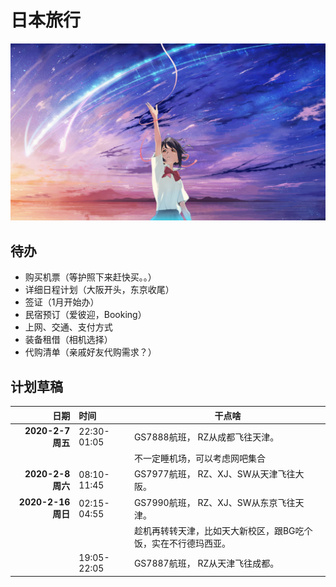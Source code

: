 # 日本旅行 

![1](art/1.jpg)

## 待办

- 购买机票（等护照下来赶快买。。）
- 详细日程计划（大阪开头，东京收尾）
- 签证（1月开始办）
- 民宿预订（爱彼迎，Booking）
- 上网、交通、支付方式
- 装备租借（相机选择）
- 代购清单（亲戚好友代购需求？）

## 计划草稿

| 日期        | 时间           | 干点啥  |
| -------------: |:-------------| -----|
|**2020-2-7 周五**| 22:30-01:05|GS7888航班， RZ从成都飞往天津。|
|||不一定睡机场，可以考虑网吧集合|
|**2020-2-8 周六**|08:10-11:45| GS7977航班， RZ、XJ、SW从天津飞往大阪。|
|**2020-2-16 周日**|02:15-04:55| GS7990航班， RZ、XJ、SW从东京飞往天津。|
|||趁机再转转天津，比如天大新校区，跟BG吃个饭，实在不行德玛西亚。|
||19:05-22:05|GS7887航班， RZ从天津飞往成都。|

